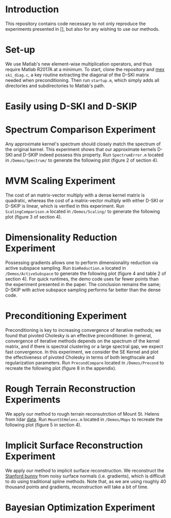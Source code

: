 # Introduction
This repository contains code necessary to not only reproduce the experiments presented in [], but also for any
wishing to use our methods.

# Set-up
We use Matlab's new element-wise multiplication operators, and thus require Matlab R2017A at a minimum. 
To start, clone the repository and [mex](https://www.mathworks.com/help/matlab/ref/mex.html) `ski_diag.c`, a 
key routine extracting the diagonal of the D-SKI matrix needed when preconditioning. Then run `startup.m`, which
simply adds all directories and subdirectories to Matlab's path. 

# Easily using D-SKI and D-SKIP


# Spectrum Comparison Experiment
Any approximate kernel's spectrum should closely match the spectrum of the original kernel. This experiment
shows that our approximate kernels D-SKI and D-SKIP indeed possess this property. Run `SpectrumError.m` 
located in `/Demos/Spectrum/` to generate the following plot (figure 2 of section 4). 

# MVM Scaling Experiment
The cost of an matrix-vector multiply with a dense kernel matrix is quadratic, whereas the cost of a matrix-vector multiply
with either D-SKI or D-SKIP is linear, which is verified in this experiment. Run `ScalingComparison.m` 
located in `/Demos/Scaling/` to generate the following plot (figure 3 of section 4). 

# Dimensionality Reduction Experiment
Possessing gradients allows one to perform dimensionality reduction via active subspace sampling. Run `DimReduction.m` 
located in `/Demos/ActiveSubspace` to generate the following plot (figure 4 and table 2 of section 4). For quick runtimes, the
demo code uses far fewer points than the experiment presented in the paper. The conclusion remains the same; D-SKIP with active
subspace sampling performs far better than the dense code. 


# Preconditioning Experiment
Preconditioning is key to increasing convergence of iterative methods; we found that pivoted Cholesky is an effective preconditioner.
In general, convergence of iterative methods depends on the spectrum of the kernel matrix, and if there is spectral clustering or a large spectral
gap, we expect fast convergence. In this experiment, we consider the SE Kernel and plot the effectiveness of pivoted Cholesky in terms of both
lengthscale and regularization parameters. Run `PrecondCompare` located in `/Demos/Precond` to recreate the following plot (figure 8 in the appendix).

# Rough Terrain Reconstruction Experiments
We apply our method to rough terrain reconsutrction of Mount St. Helens from lidar 
[data](https://wagda.lib.washington.edu/data/type/elevation/lidar/st_helens/). 
Run `MountStHelens.m` located in `/Demos/Maps` to recreate the following plot (figure 5 in section 4).

# Implicit Surface Reconstruction Experiment
We apply our method to implicit surface reconstruction. We reconstruct the [Stanford bunny](http://graphics.stanford.edu/data/3Dscanrep/) 
from noisy surface normals (i.e. gradients), which is difficult to do using traditional spline methods. Note that, as we are using roughly 40 thousand
points and gradients, reconstruction will take a bit of time. 

# Bayesian Optimization Experiment